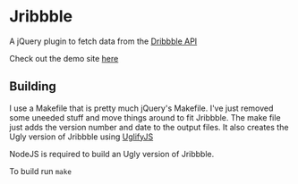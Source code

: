 # Jribbble

A jQuery plugin to fetch data from the [Dribbble API](http://dribbble.com/api)

Check out the demo site [here](http://tylergaw.com/lab/jribbble)

## Building

I use a Makefile that is pretty much jQuery's Makefile. I've just removed some uneeded
stuff and move things around to fit Jribbble. The make file just adds the version number and
date to the output files. It also creates the Ugly version of Jribbble using [UglifyJS](https://github.com/mishoo/UglifyJS)

NodeJS is required to build an Ugly version of Jribbble.

To build run `make`